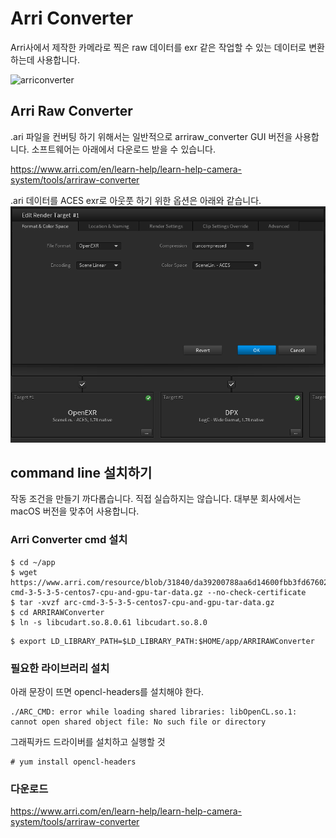 # Arri Converter
Arri사에서 제작한 카메라로 찍은 raw 데이터를 exr 같은 작업할 수 있는 데이터로 변환하는데 사용합니다.

![arriconverter](https://i.ytimg.com/vi/7fDFfbSVz5w/maxresdefault.jpg)

## Arri Raw Converter
.ari 파일을 컨버팅 하기 위해서는 일반적으로 arriraw_converter GUI 버전을 사용합니다.
소프트웨어는 아래에서 다운로드 받을 수 있습니다.

https://www.arri.com/en/learn-help/learn-help-camera-system/tools/arriraw-converter

.ari 데이터를 ACES exr로 아웃풋 하기 위한 옵션은 아래와 같습니다.
![raw_convert](../figures/arriraw_convert_aces.png)


## command line 설치하기
작동 조건을 만들기 까다롭습니다.
직접 실습하지는 않습니다. 대부분 회사에서는 macOS 버전을 맞추어 사용합니다.


### Arri Converter cmd 설치
```
$ cd ~/app
$ wget https://www.arri.com/resource/blob/31840/da39200788aa6d14600fbb3fd6760251/arc-cmd-3-5-3-5-centos7-cpu-and-gpu-tar-data.gz --no-check-certificate
$ tar -xvzf arc-cmd-3-5-3-5-centos7-cpu-and-gpu-tar-data.gz
$ cd ARRIRAWConverter
$ ln -s libcudart.so.8.0.61 libcudart.so.8.0
```

```
$ export LD_LIBRARY_PATH=$LD_LIBRARY_PATH:$HOME/app/ARRIRAWConverter
```

### 필요한 라이브러리 설치
아래 문장이 뜨면 opencl-headers를 설치해야 한다.
```
./ARC_CMD: error while loading shared libraries: libOpenCL.so.1: cannot open shared object file: No such file or directory
```

그래픽카드 드라이버를 설치하고 실행할 것
```
# yum install opencl-headers
```

### 다운로드
https://www.arri.com/en/learn-help/learn-help-camera-system/tools/arriraw-converter
